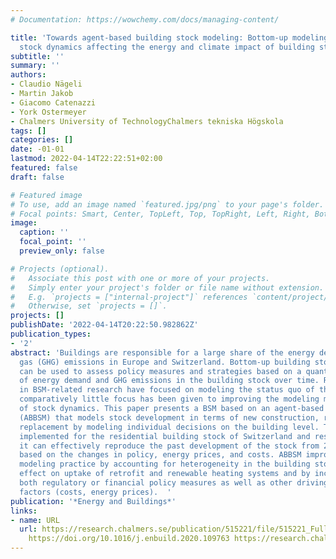```yaml
---
# Documentation: https://wowchemy.com/docs/managing-content/

title: 'Towards agent-based building stock modeling: Bottom-up modeling of long-term
  stock dynamics affecting the energy and climate impact of building stocks'
subtitle: ''
summary: ''
authors:
- Claudio Nägeli
- Martin Jakob
- Giacomo Catenazzi
- York Ostermeyer
- Chalmers University of TechnologyChalmers tekniska Högskola
tags: []
categories: []
date: -01-01
lastmod: 2022-04-14T22:22:51+02:00
featured: false
draft: false

# Featured image
# To use, add an image named `featured.jpg/png` to your page's folder.
# Focal points: Smart, Center, TopLeft, Top, TopRight, Left, Right, BottomLeft, Bottom, BottomRight.
image:
  caption: ''
  focal_point: ''
  preview_only: false

# Projects (optional).
#   Associate this post with one or more of your projects.
#   Simply enter your project's folder or file name without extension.
#   E.g. `projects = ["internal-project"]` references `content/project/deep-learning/index.md`.
#   Otherwise, set `projects = []`.
projects: []
publishDate: '2022-04-14T20:22:50.982862Z'
publication_types:
- '2'
abstract: 'Buildings are responsible for a large share of the energy demand and greenhouse
  gas (GHG) emissions in Europe and Switzerland. Bottom-up building stock models (BSMs)
  can be used to assess policy measures and strategies based on a quantitative assessment
  of energy demand and GHG emissions in the building stock over time. Recent developments
  in BSM-related research have focused on modeling the status quo of the stock and
  comparatively little focus has been given to improving the modeling methods in terms
  of stock dynamics. This paper presents a BSM based on an agent-based modeling approach
  (ABBSM) that models stock development in terms of new construction, retrofit and
  replacement by modeling individual decisions on the building level. The model was
  implemented for the residential building stock of Switzerland and results show that
  it can effectively reproduce the past development of the stock from 2000 to 2017
  based on the changes in policy, energy prices, and costs. ABBSM improves on current
  modeling practice by accounting for heterogeneity in the building stock and its
  effect on uptake of retrofit and renewable heating systems and by incorporating
  both regulatory or financial policy measures as well as other driving and restricting
  factors (costs, energy prices).  '
publication: '*Energy and Buildings*'
links:
- name: URL
  url: https://research.chalmers.se/publication/515221/file/515221_Fulltext.pdf FULLTEXT
    https://doi.org/10.1016/j.enbuild.2020.109763 https://research.chalmers.se/publication/515221
---
```

